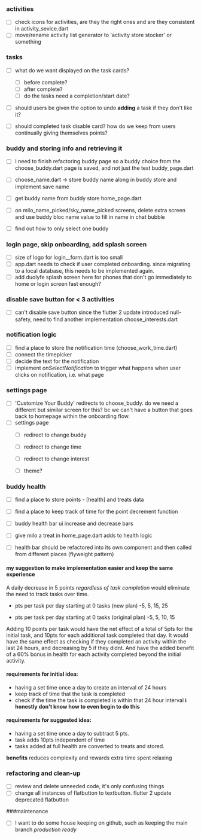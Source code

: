  ### activities
- [ ] check icons for activities, are they the right ones and are they consistent in activity_sevice.dart
- [ ] move/rename activity list generator to 'activity store stocker' or something

### tasks
- [ ] what do we want displayed on the task cards?
   - [ ] before complete?
   - [ ] after complete?
   - [ ] do the tasks need a completion/start date?
- [ ] should users be given the option to undo **adding** a task if they don't like it?
- [ ] should completed task disable card? how do we keep from users continually giving themselves points?


### buddy and storing info and retrieving it
 - [ ] I need to finish refactoring buddy page so a buddy choice from the choose_buddy.dart page is saved, and not just the test buddy_page.dart
 - [ ] choose_name.dart -> store buddy name along in buddy store and implement save name
 - [ ] get buddy name from buddy store home_page.dart
 - [ ] on milo_name_picked/sky_name_picked screens, delete extra screen and use buddy bloc name value to fill in name in chat bubble
- [ ]  find out how to only select one buddy

    
### login page, skip onboarding, add splash screen
 - [ ] size of logo for login__form.dart is too small
 - [ ] app.dart needs to check if user completed onboarding. since migrating to a local database, this needs to be implemented again.
 - [ ] add duolyfe splash screen here for phones that don't go immediately to home or login screen fast enough?

### disable save button for < 3 activities
 - [ ] can't disable save button since the flutter 2 update introduced null-safety, need to find another implementation choose_interests.dart



### notification logic
 - [ ] find a place to store the notification time (choose_work_time.dart)
 - [ ] connect the timepicker
 - [ ] decide the text for the notification
 - [ ] implement *onSelectNotification* to trigger what happens when user clicks on notification, i.e. what page
 
 ### settings page
 - [ ] 'Customize Your Buddy' redirects to choose_buddy. do we need a different but similar screen for this? bc we can't have a button that goes back to homepage within the onboarding flow.
- [ ] settings page
    - [ ] redirect to change buddy
    - [ ] redirect to change time
    - [ ] redirect to change interest
    - [ ] theme?



### buddy health
- [ ] find a place to store points - [health] and treats data
- [ ] find a place to keep track of time for the point decrement function
- [ ] buddy health bar ui increase and decrease bars
- [ ] give milo a treat in home_page.dart adds to health logic
- [ ] health bar should be refactored into its own component and then called from different places (flyweight pattern)



#### my suggestion to make implementation easier and keep the same experience
A daily decrease in 5 points *regardless of task completion* would eliminate the need to track tasks over time.

- pts per task per day starting at 0 tasks (new plan)
-5, 5, 15, 25

- pts per task per day starting at 0 tasks (original plan)
-5, 5, 10, 15



Adding 10 points per task would have the net effect of a total of 5pts for the initial task, and 10pts for each additional task completed that day. It would have the same effect as checking if they completed an activity within the last 24 hours, and decreasing by 5 if they didnt. And have the added benefit of a 60% bonus in health for each activity completed beyond the initial activity.

#### requirements for initial idea:
- having a set time once a day to create an interval of 24 hours
- keep track of time that the task is completed
- check if the time the task is completed is within that 24 hour interval
**i honestly don't know how to even begin to do this**

#### requirements for suggested idea:
- having a set time once a day to subtract 5 pts.
- task adds 10pts independent of time
- tasks added at full health are converted to treats and stored.


**benefits** reduces complexity and rewards extra time spent relaxing




### refactoring and clean-up
- [ ] review and delete unneeded code, it's only confusing things
- [ ] change all instances of flatbutton to textbutton. flutter 2 update deprecated flatbutton

###maintenance 
- [ ] I want to do some house keeping on github, such as keeping the main branch *production ready*